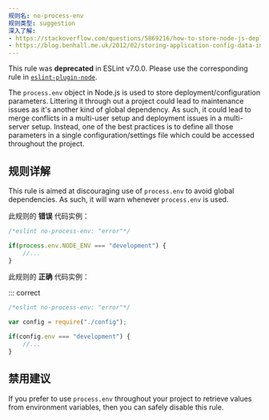 ```yaml
---
规则名: no-process-env
规则类型: suggestion
深入了解:
- https://stackoverflow.com/questions/5869216/how-to-store-node-js-deployment-settings-configuration-files
- https://blog.benhall.me.uk/2012/02/storing-application-config-data-in/
---
```



This rule was **deprecated** in ESLint v7.0.0. Please use the corresponding rule in [`eslint-plugin-node`](https://github.com/mysticatea/eslint-plugin-node).

The `process.env` object in Node.js is used to store deployment/configuration parameters. Littering it through out a project could lead to maintenance issues as it's another kind of global dependency. As such, it could lead to merge conflicts in a multi-user setup and deployment issues in a multi-server setup. Instead, one of the best practices is to define all those parameters in a single configuration/settings file which could be accessed throughout the project.

## 规则详解

This rule is aimed at discouraging use of `process.env` to avoid global dependencies. As such, it will warn whenever `process.env` is used.

此规则的 **错误** 代码实例：



```js
/*eslint no-process-env: "error"*/

if(process.env.NODE_ENV === "development") {
    //...
}
```

此规则的 **正确** 代码实例：

::: correct

```js
/*eslint no-process-env: "error"*/

var config = require("./config");

if(config.env === "development") {
    //...
}
```

## 禁用建议

If you prefer to use `process.env` throughout your project to retrieve values from environment variables, then you can safely disable this rule.
